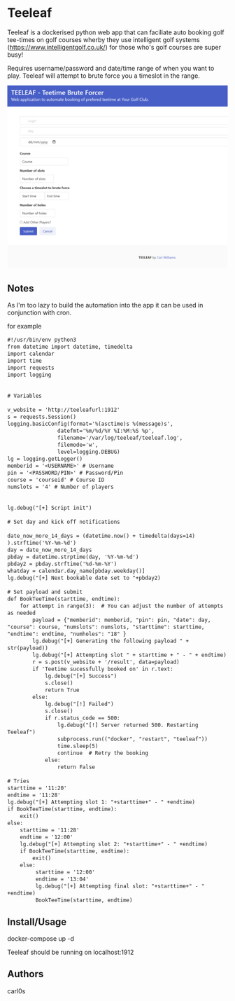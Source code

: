# Teeleaf
Teeleaf is a dockerised python web app that can faciliate auto booking golf tee-times on golf courses wherby they use intelligent golf systems (https://www.intelligentgolf.co.uk/) for those who's golf courses are super busy!

Requires username/password and date/time range of when you want to play.  Teeleaf will attempt to brute force you a timeslot in the range.

![teeleaf](teeleaf.png)

## Notes
As I'm too lazy to build the automation into the app it can be used in conjunction with cron.

for example 

```
#!/usr/bin/env python3
from datetime import datetime, timedelta
import calendar
import time
import requests
import logging


# Variables

v_website = 'http://teeleafurl:1912'
s = requests.Session()
logging.basicConfig(format='%(asctime)s %(message)s',
                datefmt='%m/%d/%Y %I:%M:%S %p',
                filename='/var/log/teeleaf/teeleaf.log',
                filemode='w',
                level=logging.DEBUG)
lg = logging.getLogger()
memberid = '<USERNAME>' # Username
pin = '<PASSWORD/PIN>' # Password/Pin
course = 'courseid' # Course ID
numslots = '4' # Number of players


lg.debug("[+] Script init")

# Set day and kick off notifications

date_now_more_14_days = (datetime.now() + timedelta(days=14) ).strftime('%Y-%m-%d')
day = date_now_more_14_days
pbday = datetime.strptime(day, '%Y-%m-%d')
pbday2 = pbday.strftime('%d-%m-%Y')
whatday = calendar.day_name[pbday.weekday()]
lg.debug("[+] Next bookable date set to "+pbday2)

# Set payload and submit
def BookTeeTime(starttime, endtime):
    for attempt in range(3):  # You can adjust the number of attempts as needed
        payload = {"memberid": memberid, "pin": pin, "date": day, "course": course, "numslots": numslots, "starttime": starttime, "endtime": endtime, "numholes": "18" }
        lg.debug("[+] Generating the following payload " + str(payload))
        lg.debug("[+] Attempting slot " + starttime + " - " + endtime)
        r = s.post(v_website + '/result', data=payload)
        if 'Teetime sucessfully booked on' in r.text:
            lg.debug("[+] Success")
            s.close()
            return True
        else:
            lg.debug("[!] Failed")
            s.close()
            if r.status_code == 500:
                lg.debug("[!] Server returned 500. Restarting Teeleaf")
                subprocess.run(("docker", "restart", "teeleaf"))
                time.sleep(5)
                continue  # Retry the booking
            else:
                return False

# Tries
starttime = '11:20'
endtime = '11:28'
lg.debug("[+] Attempting slot 1: "+starttime+" - " +endtime)
if BookTeeTime(starttime, endtime):
    exit()
else:
    starttime = '11:28'
    endtime = '12:00'
    lg.debug("[+] Attempting slot 2: "+starttime+" - " +endtime)
    if BookTeeTime(starttime, endtime):
        exit()
    else:
         starttime = '12:00'
         endtime = '13:04'
         lg.debug("[+] Attempting final slot: "+starttime+" - " +endtime)
         BookTeeTime(starttime, endtime)

```

## Install/Usage

docker-compose up -d

Teeleaf should be running on localhost:1912

## Authors
carl0s
